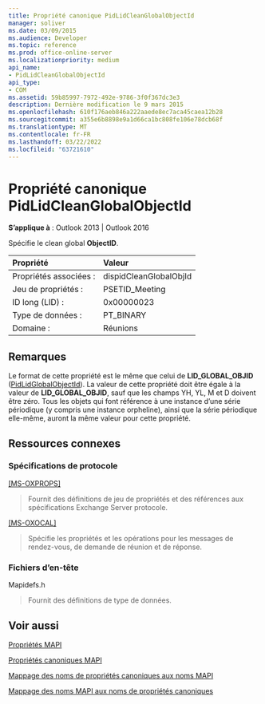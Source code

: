 ```yaml
---
title: Propriété canonique PidLidCleanGlobalObjectId
manager: soliver
ms.date: 03/09/2015
ms.audience: Developer
ms.topic: reference
ms.prod: office-online-server
ms.localizationpriority: medium
api_name:
- PidLidCleanGlobalObjectId
api_type:
- COM
ms.assetid: 59b85997-7972-492e-9786-3f0f367dc3e3
description: Dernière modification le 9 mars 2015
ms.openlocfilehash: 610f176aeb846a222aaede8ec7aca45caea12b28
ms.sourcegitcommit: a355e6b8898e9a1d66ca1bc808fe106e78dcb68f
ms.translationtype: MT
ms.contentlocale: fr-FR
ms.lasthandoff: 03/22/2022
ms.locfileid: "63721610"
---
```

# <a name="pidlidcleanglobalobjectid-canonical-property"></a>Propriété canonique PidLidCleanGlobalObjectId

  
  
**S’applique à** : Outlook 2013 | Outlook 2016 
  
Spécifie le clean global **ObjectID**.
  
|Propriété |Valeur |
|:-----|:-----|
|Propriétés associées :  <br/> |dispidCleanGlobalObjId  <br/> |
|Jeu de propriétés :  <br/> |PSETID_Meeting  <br/> |
|ID long (LID) :  <br/> |0x00000023  <br/> |
|Type de données :  <br/> |PT_BINARY  <br/> |
|Domaine :  <br/> |Réunions  <br/> |
   
## <a name="remarks"></a>Remarques

Le format de cette propriété est le même que celui de **LID_GLOBAL_OBJID** ([PidLidGlobalObjectId](pidlidglobalobjectid-canonical-property.md)). La valeur de cette propriété doit être égale à la valeur de **LID_GLOBAL_OBJID**, sauf que les champs YH, YL, M et D doivent être zéro. Tous les objets qui font référence à une instance d’une série périodique (y compris une instance orpheline), ainsi que la série périodique elle-même, auront la même valeur pour cette propriété.
  
## <a name="related-resources"></a>Ressources connexes

### <a name="protocol-specifications"></a>Spécifications de protocole

[[MS-OXPROPS]](https://msdn.microsoft.com/library/f6ab1613-aefe-447d-a49c-18217230b148%28Office.15%29.aspx)
  
> Fournit des définitions de jeu de propriétés et des références aux spécifications Exchange Server protocole.
    
[[MS-OXOCAL]](https://msdn.microsoft.com/library/09861fde-c8e4-4028-9346-e7c214cfdba1%28Office.15%29.aspx)
  
> Spécifie les propriétés et les opérations pour les messages de rendez-vous, de demande de réunion et de réponse.
    
### <a name="header-files"></a>Fichiers d’en-tête

Mapidefs.h
  
> Fournit des définitions de type de données.
    
## <a name="see-also"></a>Voir aussi



[Propriétés MAPI](mapi-properties.md)
  
[Propriétés canoniques MAPI](mapi-canonical-properties.md)
  
[Mappage des noms de propriétés canoniques aux noms MAPI](mapping-canonical-property-names-to-mapi-names.md)
  
[Mappage des noms MAPI aux noms de propriétés canoniques](mapping-mapi-names-to-canonical-property-names.md)

